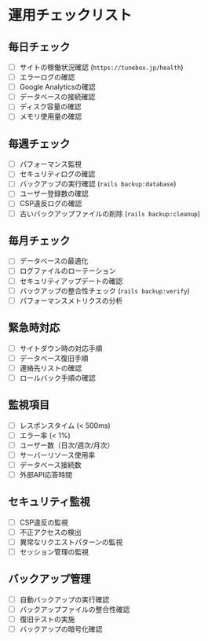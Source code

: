 # 運用チェックリスト

## 毎日チェック
- [ ] サイトの稼働状況確認 (`https://tunebox.jp/health`)
- [ ] エラーログの確認
- [ ] Google Analyticsの確認
- [ ] データベースの接続確認
- [ ] ディスク容量の確認
- [ ] メモリ使用量の確認

## 毎週チェック
- [ ] パフォーマンス監視
- [ ] セキュリティログの確認
- [ ] バックアップの実行確認 (`rails backup:database`)
- [ ] ユーザー登録数の確認
- [ ] CSP違反ログの確認
- [ ] 古いバックアップファイルの削除 (`rails backup:cleanup`)

## 毎月チェック
- [ ] データベースの最適化
- [ ] ログファイルのローテーション
- [ ] セキュリティアップデートの確認
- [ ] バックアップの整合性チェック (`rails backup:verify`)
- [ ] パフォーマンスメトリクスの分析

## 緊急時対応
- [ ] サイトダウン時の対応手順
- [ ] データベース復旧手順
- [ ] 連絡先リストの確認
- [ ] ロールバック手順の確認

## 監視項目
- [ ] レスポンスタイム (< 500ms)
- [ ] エラー率 (< 1%)
- [ ] ユーザー数（日次/週次/月次）
- [ ] サーバーリソース使用率
- [ ] データベース接続数
- [ ] 外部API応答時間

## セキュリティ監視
- [ ] CSP違反の監視
- [ ] 不正アクセスの検出
- [ ] 異常なリクエストパターンの監視
- [ ] セッション管理の監視

## バックアップ管理
- [ ] 自動バックアップの実行確認
- [ ] バックアップファイルの整合性確認
- [ ] 復旧テストの実施
- [ ] バックアップの暗号化確認
